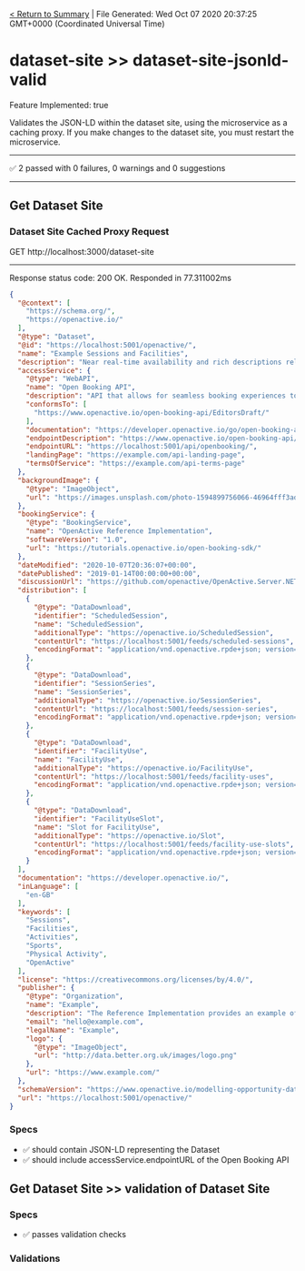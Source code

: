 [< Return to Summary](summary.md) | File Generated: Wed Oct 07 2020 20:37:25 GMT+0000 (Coordinated Universal Time)

# dataset-site >> dataset-site-jsonld-valid

Feature Implemented: true

Validates the JSON-LD within the dataset site, using the microservice as a caching proxy. If you make changes to the dataset site, you must restart the microservice.

---

✅ 2 passed with 0 failures, 0 warnings and 0 suggestions 

---


## Get Dataset Site

### Dataset Site Cached Proxy Request
GET http://localhost:3000/dataset-site

---

Response status code: 200 OK. Responded in 77.311002ms
```json
{
  "@context": [
    "https://schema.org/",
    "https://openactive.io/"
  ],
  "@type": "Dataset",
  "@id": "https://localhost:5001/openactive/",
  "name": "Example Sessions and Facilities",
  "description": "Near real-time availability and rich descriptions relating to the sessions and facilities available from Example",
  "accessService": {
    "@type": "WebAPI",
    "name": "Open Booking API",
    "description": "API that allows for seamless booking experiences to be created for sessions and facilities available from Example",
    "conformsTo": [
      "https://www.openactive.io/open-booking-api/EditorsDraft/"
    ],
    "documentation": "https://developer.openactive.io/go/open-booking-api",
    "endpointDescription": "https://www.openactive.io/open-booking-api/EditorsDraft/swagger.json",
    "endpointURL": "https://localhost:5001/api/openbooking/",
    "landingPage": "https://example.com/api-landing-page",
    "termsOfService": "https://example.com/api-terms-page"
  },
  "backgroundImage": {
    "@type": "ImageObject",
    "url": "https://images.unsplash.com/photo-1594899756066-46964fff3add?fit=crop&w=1500&q=80"
  },
  "bookingService": {
    "@type": "BookingService",
    "name": "OpenActive Reference Implementation",
    "softwareVersion": "1.0",
    "url": "https://tutorials.openactive.io/open-booking-sdk/"
  },
  "dateModified": "2020-10-07T20:36:07+00:00",
  "datePublished": "2019-01-14T00:00:00+00:00",
  "discussionUrl": "https://github.com/openactive/OpenActive.Server.NET/issues",
  "distribution": [
    {
      "@type": "DataDownload",
      "identifier": "ScheduledSession",
      "name": "ScheduledSession",
      "additionalType": "https://openactive.io/ScheduledSession",
      "contentUrl": "https://localhost:5001/feeds/scheduled-sessions",
      "encodingFormat": "application/vnd.openactive.rpde+json; version=1"
    },
    {
      "@type": "DataDownload",
      "identifier": "SessionSeries",
      "name": "SessionSeries",
      "additionalType": "https://openactive.io/SessionSeries",
      "contentUrl": "https://localhost:5001/feeds/session-series",
      "encodingFormat": "application/vnd.openactive.rpde+json; version=1"
    },
    {
      "@type": "DataDownload",
      "identifier": "FacilityUse",
      "name": "FacilityUse",
      "additionalType": "https://openactive.io/FacilityUse",
      "contentUrl": "https://localhost:5001/feeds/facility-uses",
      "encodingFormat": "application/vnd.openactive.rpde+json; version=1"
    },
    {
      "@type": "DataDownload",
      "identifier": "FacilityUseSlot",
      "name": "Slot for FacilityUse",
      "additionalType": "https://openactive.io/Slot",
      "contentUrl": "https://localhost:5001/feeds/facility-use-slots",
      "encodingFormat": "application/vnd.openactive.rpde+json; version=1"
    }
  ],
  "documentation": "https://developer.openactive.io/",
  "inLanguage": [
    "en-GB"
  ],
  "keywords": [
    "Sessions",
    "Facilities",
    "Activities",
    "Sports",
    "Physical Activity",
    "OpenActive"
  ],
  "license": "https://creativecommons.org/licenses/by/4.0/",
  "publisher": {
    "@type": "Organization",
    "name": "Example",
    "description": "The Reference Implementation provides an example of an full conformant implementation of the OpenActive specifications.",
    "email": "hello@example.com",
    "legalName": "Example",
    "logo": {
      "@type": "ImageObject",
      "url": "http://data.better.org.uk/images/logo.png"
    },
    "url": "https://www.example.com/"
  },
  "schemaVersion": "https://www.openactive.io/modelling-opportunity-data/2.0/",
  "url": "https://localhost:5001/openactive/"
}
```
### Specs
* ✅ should contain JSON-LD representing the Dataset
* ✅ should include accessService.endpointURL of the Open Booking API

## Get Dataset Site >> validation of Dataset Site
### Specs
* ✅ passes validation checks

### Validations



